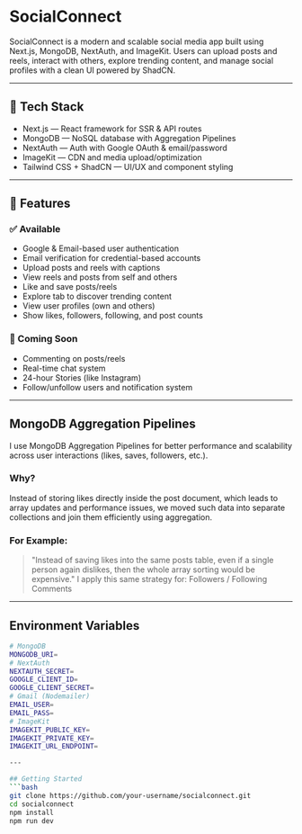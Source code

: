 # SocialConnect

SocialConnect is a modern and scalable social media app built using Next.js, MongoDB, NextAuth, and ImageKit. Users can upload posts and reels, interact with others, explore trending content, and manage social profiles with a clean UI powered by ShadCN.

---

## 🔧 Tech Stack
- Next.js — React framework for SSR & API routes
- MongoDB — NoSQL database with Aggregation Pipelines
- NextAuth — Auth with Google OAuth & email/password
- ImageKit — CDN and media upload/optimization
- Tailwind CSS + ShadCN — UI/UX and component styling

---

## 🌟 Features

### ✅ Available
- Google & Email-based user authentication
- Email verification for credential-based accounts
- Upload posts and reels with captions
- View reels and posts from self and others
- Like and save posts/reels
- Explore tab to discover trending content
- View user profiles (own and others)
- Show likes, followers, following, and post counts

### 🚧 Coming Soon
- Commenting on posts/reels
- Real-time chat system
- 24-hour Stories (like Instagram)
- Follow/unfollow users and notification system
---

## MongoDB Aggregation Pipelines
I use MongoDB Aggregation Pipelines for better performance and scalability across user interactions (likes, saves, followers, etc.).

### Why?
Instead of storing likes directly inside the post document, which leads to array updates and performance issues, we moved such data into separate collections and join them efficiently using aggregation.

### For Example:
> "Instead of saving likes into the same posts table, even if a single person again dislikes, then the whole array sorting would be expensive."
> I apply this same strategy for:
> Followers / Following
> Comments
---

## Environment Variables
```bash
# MongoDB
MONGODB_URI=
# NextAuth
NEXTAUTH_SECRET=
GOOGLE_CLIENT_ID=
GOOGLE_CLIENT_SECRET=
# Gmail (Nodemailer)
EMAIL_USER=
EMAIL_PASS=
# ImageKit
IMAGEKIT_PUBLIC_KEY=
IMAGEKIT_PRIVATE_KEY=
IMAGEKIT_URL_ENDPOINT=

---

## Getting Started
```bash
git clone https://github.com/your-username/socialconnect.git
cd socialconnect
npm install
npm run dev
```






